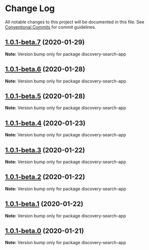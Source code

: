 # Change Log

All notable changes to this project will be documented in this file.
See [Conventional Commits](https://conventionalcommits.org) for commit guidelines.

## [1.0.1-beta.7](https://github.com/watson-developer-cloud/discovery-components/compare/discovery-search-app@1.0.1-beta.6...discovery-search-app@1.0.1-beta.7) (2020-01-29)

**Note:** Version bump only for package discovery-search-app





## [1.0.1-beta.6](https://github.com/watson-developer-cloud/discovery-components/compare/discovery-search-app@1.0.1-beta.5...discovery-search-app@1.0.1-beta.6) (2020-01-28)

**Note:** Version bump only for package discovery-search-app





## [1.0.1-beta.5](https://github.com/watson-developer-cloud/discovery-components/compare/discovery-search-app@1.0.1-beta.4...discovery-search-app@1.0.1-beta.5) (2020-01-28)

**Note:** Version bump only for package discovery-search-app





## [1.0.1-beta.4](https://github.com/watson-developer-cloud/discovery-components/compare/discovery-search-app@1.0.1-beta.2...discovery-search-app@1.0.1-beta.4) (2020-01-23)

**Note:** Version bump only for package discovery-search-app





## [1.0.1-beta.3](https://github.com/watson-developer-cloud/discovery-components/compare/discovery-search-app@1.0.1-beta.2...discovery-search-app@1.0.1-beta.3) (2020-01-22)

**Note:** Version bump only for package discovery-search-app





## [1.0.1-beta.2](https://github.com/watson-developer-cloud/discovery-components/compare/discovery-search-app@1.0.1-beta.1...discovery-search-app@1.0.1-beta.2) (2020-01-22)

**Note:** Version bump only for package discovery-search-app





## [1.0.1-beta.1](https://github.com/watson-developer-cloud/discovery-components/compare/discovery-search-app@1.0.1-beta.0...discovery-search-app@1.0.1-beta.1) (2020-01-22)

**Note:** Version bump only for package discovery-search-app





## [1.0.1-beta.0](https://github.com/watson-developer-cloud/discovery-components/compare/discovery-search-app@1.0.2-beta.22...discovery-search-app@1.0.1-beta.0) (2020-01-21)

**Note:** Version bump only for package discovery-search-app
